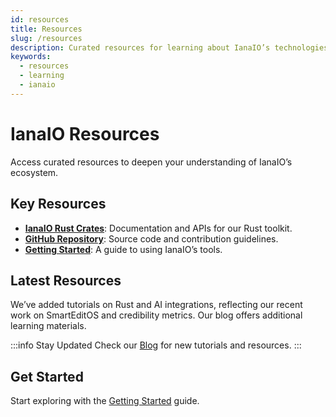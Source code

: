 ```yaml
---
id: resources
title: Resources
slug: /resources
description: Curated resources for learning about IanaIO’s technologies and projects.
keywords:
  - resources
  - learning
  - ianaio
---
```


# IanaIO Resources

Access curated resources to deepen your understanding of IanaIO’s ecosystem.

## Key Resources

- **[IanaIO Rust Crates](/docs/crates/ianaiorust)**: Documentation and APIs for our Rust toolkit.
- **[GitHub Repository](https://github.com/ianaio/ianaio)**: Source code and contribution guidelines.
- **[Getting Started](/docs/getting-started)**: A guide to using IanaIO’s tools.

## Latest Resources

We’ve added tutorials on Rust and AI integrations, reflecting our recent work on SmartEditOS and credibility metrics. Our blog offers additional learning materials.

:::info Stay Updated
Check our [Blog](/blog) for new tutorials and resources.
:::

## Get Started

Start exploring with the [Getting Started](/docs/getting-started) guide.
